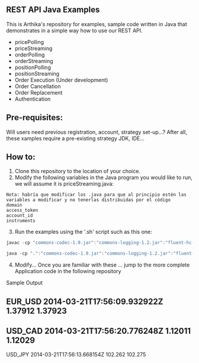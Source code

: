 ## REST API Java Examples
This is Arthika's repository for examples, sample code written in Java that demonstrates in a simple way how to use  our REST API.

* pricePolling
* priceStreaming
* orderPolling
* orderStreaming
* positionPolling
* positionStreaming
* Order Execution (Under development)
* Order Cancellation
* Order Replacement
* Authentication

## Pre-requisites:
Will users need previous registration, account, strategy set-up...? After all, these xamples require a pre-existing strategy
JDK, IDE...

## How to:

1. Clone this repository to the location of your choice.
2. Modify the following variables in the Java program you would like to run, we will assume it is priceStreaming.java:
```
Nota: habría que modificar los .java para que al principio estén las variables a modificar y no tenerlas distribuidas por el código
domain
access_token
account_id
instruments
```
3. Run the examples using the '.sh' script such as this one:
```Java
javac -cp "commons-codec-1.9.jar":"commons-logging-1.2.jar":"fluent-hc-4.5.jar":"gson-2.3.1.jar":"httpclient-4.5.jar":"httpclient-cache-4.5.jar":"httpclient-win-4.5.jar":"httpcore-4.4.1.jar":"httpmime-4.5.jar":"jackson-all-1.9.9.jar":"jna-4.1.0.jar":"jna-platform-4.1.0.jar" priceStreaming.java

java -cp ".":"commons-codec-1.9.jar":"commons-logging-1.2.jar":"fluent-hc-4.5.jar":"gson-2.3.1.jar":"httpclient-4.5.jar":"httpclient-cache-4.5.jar":"httpclient-win-4.5.jar":"httpcore-4.4.1.jar":"httpmime-4.5.jar":"jackson-all-1.9.9.jar":"jna-4.1.0.jar":"jna-platform-4.1.0.jar" priceStreaming
```

4. Modify... Once you are familiar with these ... jump to the more complete Application code in the following repository

Sample Output

EUR_USD
2014-03-21T17:56:09.932922Z
1.37912
1.37923
-------
USD_CAD
2014-03-21T17:56:20.776248Z
1.12011
1.12029
-------
USD_JPY
2014-03-21T17:56:13.668154Z
102.262
102.275

